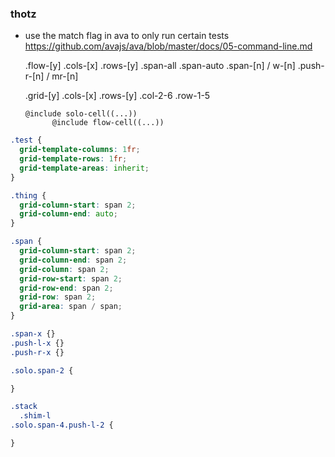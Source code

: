 ### thotz

- use the match flag in ava to only run certain tests
  https://github.com/avajs/ava/blob/master/docs/05-command-line.md


    .flow-[y] .cols-[x] .rows-[y]
      .span-all
      .span-auto
      .span-[n] / w-[n]
      .push-r-[n] / mr-[n]

    .grid-[y] .cols-[x] .rows-[y]
      .col-2-6
      .row-1-5

      @include solo-cell((...))
            @include flow-cell((...))

```scss
.test {
  grid-template-columns: 1fr;
  grid-template-rows: 1fr;
  grid-template-areas: inherit;
}

.thing {
  grid-column-start: span 2;
  grid-column-end: auto;
}

.span {
  grid-column-start: span 2;
  grid-column-end: span 2;
  grid-column: span 2;
  grid-row-start: span 2;
  grid-row-end: span 2;
  grid-row: span 2;
  grid-area: span / span;
}

.span-x {}
.push-l-x {}
.push-r-x {}

.solo.span-2 {

}

.stack
  .shim-l
.solo.span-4.push-l-2 {

}
```
